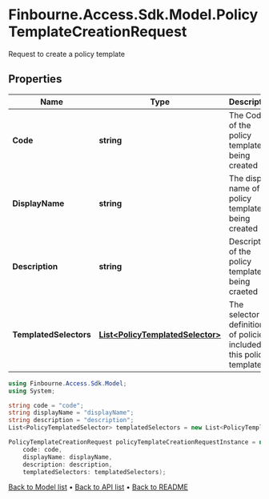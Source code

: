 # Finbourne.Access.Sdk.Model.PolicyTemplateCreationRequest
Request to create a policy template

## Properties

Name | Type | Description | Notes
------------ | ------------- | ------------- | -------------
**Code** | **string** | The Code of the policy template being created | 
**DisplayName** | **string** | The display name of the policy template being created | 
**Description** | **string** | Description of the policy template being craeted | 
**TemplatedSelectors** | [**List&lt;PolicyTemplatedSelector&gt;**](PolicyTemplatedSelector.md) | The selector definitions of policies included in this policy template | 

```csharp
using Finbourne.Access.Sdk.Model;
using System;

string code = "code";
string displayName = "displayName";
string description = "description";
List<PolicyTemplatedSelector> templatedSelectors = new List<PolicyTemplatedSelector>();

PolicyTemplateCreationRequest policyTemplateCreationRequestInstance = new PolicyTemplateCreationRequest(
    code: code,
    displayName: displayName,
    description: description,
    templatedSelectors: templatedSelectors);
```

[Back to Model list](../README.md#documentation-for-models) &#8226; [Back to API list](../README.md#documentation-for-api-endpoints) &#8226; [Back to README](../README.md)
